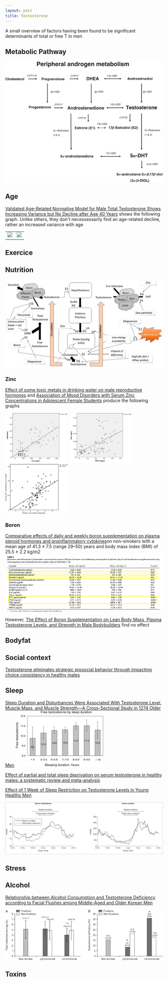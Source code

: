 ```yaml
---
layout: post
title: Testosterone
---
```


A small overview of factors having been found to be significant determinants of total or free T in men

## Metabolic Pathway

![alt text](image-4.png)



## Age


[Validated Age-Related Normative Model for Male Total Testosterone Shows Increasing Variance but No Decline after Age 40 Years](https://pmc.ncbi.nlm.nih.gov/articles/PMC4190174/) shows the following graph. Unlike others, they don't necessessarily find an age-related decline, rather an increased variance with age

|||
|---|---|
|![](testo_age.jpg) | ![](testo_age_percentiles.png) |



## Exercice

## Nutrition

![alt text](image-3.png)

### Zinc

[Effect of some toxic metals in drinking water on male reproductive hormones](https://www.researchgate.net/publication/357216771_Effect_of_some_toxic_metals_in_drinking_water_on_male_reproductive_hormones) and [Association of Mood Disorders with Serum Zinc Concentrations in Adolescent Female Students](https://www.researchgate.net/publication/312146397_Association_of_Mood_Disorders_with_Serum_Zinc_Concentrations_in_Adolescent_Female_Students) produce the following graphs


<p float="left">
  <img src="image-5.png" width="200" />
  <img src="image-6.png" width="200" /> 
  <img src="image-7.png" width="200" />
</p>


### Boron

[Comparative effects of daily and weekly boron supplementation on plasma
steroid hormones and proinflammatory cytokines](https://pubmed.ncbi.nlm.nih.gov/21129941/)on non-smokers with a mean age of 41.3 ± 7.5 (range 29–50) years and body mass index (BMI) of 25.5 ± 2.2 kg/m2
![alt text](boron_supp.png)

However, [The Effect of Boron Supplementation on Lean Body Mass, Plasma Testosterone Levels, and Strength in Male Bodybuilders](https://journals.humankinetics.com/view/journals/ijsnem/3/2/article-p140.xml) find no effect


## Bodyfat

## Social context



[Testosterone eliminates strategic prosocial behavior through impacting choice consistency in healthy males](https://pubmed.ncbi.nlm.nih.gov/37012404)



## Sleep

[Sleep Duration and Disturbances Were Associated With Testosterone Level, Muscle Mass, and Muscle Strength—A Cross-Sectional Study in 1274 Older Men](https://www.sciencedirect.com/science/article/abs/pii/S1525861015002947)
![alt text](image.png)


[Effect of partial and total sleep deprivation on serum testosterone in healthy males: a systematic review and meta-analysis](https://pubmed.ncbi.nlm.nih.gov/34801825/)


[Effect of 1 Week of Sleep Restriction on Testosterone Levels in Young Healthy Men](https://pmc.ncbi.nlm.nih.gov/articles/PMC4445839/)

![alt text](image-1.png)

## Stress

## Alcohol

[Relationship between Alcohol Consumption and Testosterone Deficiency according to Facial Flushes among Middle-Aged and Older Korean Men](https://pmc.ncbi.nlm.nih.gov/articles/PMC9708857/)

![alt text](image-2.png)

## Toxins